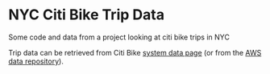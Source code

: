 # NYC Citi Bike Trip Data
Some code and data from a project looking at citi bike trips in NYC 

Trip data can be retrieved from Citi Bike [system data page](https://www.citibikenyc.com/system-data) (or from the [AWS data repository](https://s3.amazonaws.com/tripdata/index.html)).
